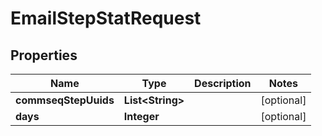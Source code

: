 

# EmailStepStatRequest


## Properties

| Name | Type | Description | Notes |
|------------ | ------------- | ------------- | -------------|
|**commseqStepUuids** | **List&lt;String&gt;** |  |  [optional] |
|**days** | **Integer** |  |  [optional] |



